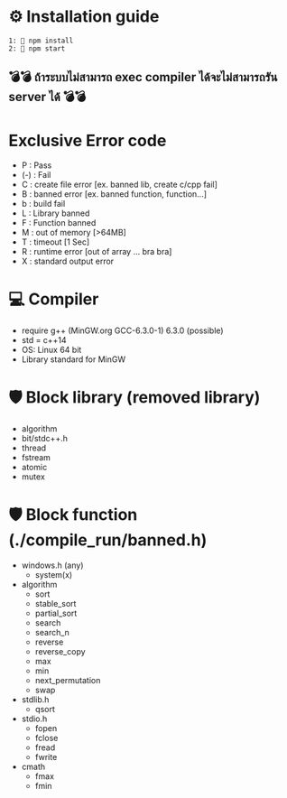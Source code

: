 # ⚙️ Installation guide <br/>

```
1: 📄 npm install
2: 📄 npm start
```

## 💣💣 ถ้าระบบไม่สามารถ exec compiler ได้จะไม่สามารถรัน server ได้ 💣💣

# Exclusive Error code

-   P : Pass
-   (-) : Fail
-   C : create file error [ex. banned lib, create c/cpp fail]
-   B : banned error [ex. banned function, function...]
-   b : build fail
-   L : Library banned
-   F : Function banned
-   M : out of memory [>64MB]
-   T : timeout [1 Sec]
-   R : runtime error [out of array ... bra bra]
-   X : standard output error

# 💻 Compiler <br/>

-   require g++ (MinGW.org GCC-6.3.0-1) 6.3.0 (possible)
-   std = c++14
-   OS: Linux 64 bit
-   Library standard for MinGW

# 🛡 Block library (removed library)

-   algorithm
-   bit/stdc++.h
-   thread
-   fstream
-   atomic
-   mutex

# 🛡 Block function (./compile_run/banned.h)

-   windows.h (any)
    -   system(x)
-   algorithm
    -   sort
    -   stable_sort
    -   partial_sort
    -   search
    -   search_n
    -   reverse
    -   reverse_copy
    -   max
    -   min
    -   next_permutation
    -   swap
-   stdlib.h
    -   qsort
-   stdio.h
    -   fopen
    -   fclose
    -   fread
    -   fwrite
-   cmath
    -   fmax
    -   fmin
